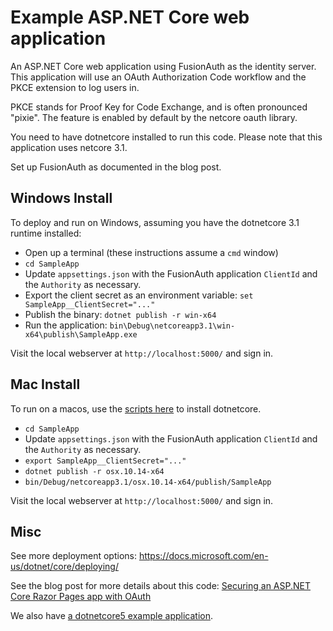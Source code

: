 # Example ASP.NET Core web application
An ASP.NET Core web application using FusionAuth as the identity server.
This application will use an OAuth Authorization Code workflow
and the PKCE extension to log users in. 

PKCE stands for Proof Key for Code Exchange, and is often pronounced "pixie". The feature
is enabled by default by the netcore oauth library.

You need to have dotnetcore installed to run this code. Please note that this application uses netcore 3.1.

Set up FusionAuth as documented in the blog post. 

## Windows Install
To deploy and run on Windows, assuming you have the dotnetcore 3.1 runtime installed:

* Open up a terminal (these instructions assume a `cmd` window)
* `cd SampleApp`
* Update `appsettings.json` with the FusionAuth application `ClientId` and the `Authority` as necessary.
* Export the client secret as an environment variable: `set SampleApp__ClientSecret="..."`
* Publish the binary: `dotnet publish -r win-x64`
* Run the application: `bin\Debug\netcoreapp3.1\win-x64\publish\SampleApp.exe`

Visit the local webserver at `http://localhost:5000/` and sign in.

## Mac Install

To run on a macos, use the [scripts here](https://dotnet.microsoft.com/download/dotnet-core/scripts) to install dotnetcore. 

* `cd SampleApp`
* Update `appsettings.json` with the FusionAuth application `ClientId` and the `Authority` as necessary.
* `export SampleApp__ClientSecret="..."`
* `dotnet publish -r osx.10.14-x64`
* `bin/Debug/netcoreapp3.1/osx.10.14-x64/publish/SampleApp`

Visit the local webserver at `http://localhost:5000/` and sign in.

## Misc

See more deployment options: https://docs.microsoft.com/en-us/dotnet/core/deploying/

See the blog post for more details about this code: [Securing an ASP.NET Core Razor Pages app with OAuth](https://fusionauth.io/blog/2020/05/06/securing-asp-netcore-razor-pages-app-with-oauth)

We also have [a dotnetcore5 example application](https://github.com/FusionAuth/fusionauth-example-asp-netcore5).
